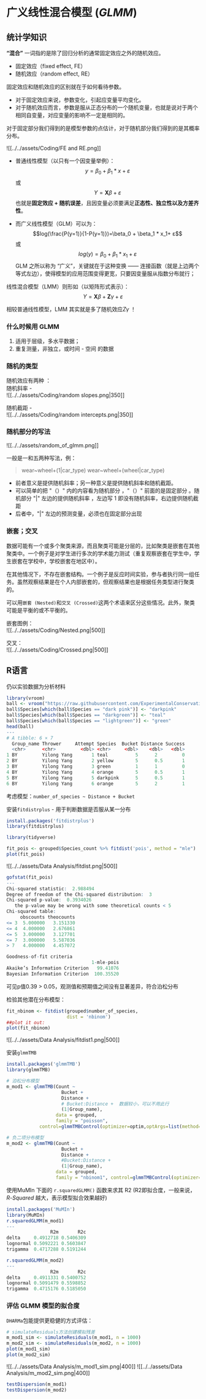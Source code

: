 
# 广义线性混合模型 (*GLMM*)

## 统计学知识

 **“混合”** 一词指的是除了回归分析的通常固定效应之外的随机效应。
+ 固定效应（fixed effect, FE）
+ 随机效应（random effect, RE）

固定效应和随机效应的区别就在于如何看待参数。
+ 对于固定效应来说，参数变化，引起应变量平均变化。
+ 对于随机效应而言，参数是服从正态分布的一个随机变量，也就是说对于两个相同自变量，对应变量的影响不一定是相同的。

对于固定部分我们得到的是模型参数的点估计，对于随机部分我们得到的是其概率分布。

![[../../assets/Coding/FE and RE.png]]

-  普通线性模型（以只有一个因变量举例）：  
    $$y = \beta_0 +\beta_1 * x + ε$$或  
$$Y=\mathbf X\beta + ε$$
    也就是**固定效应 + 随机误差**，且因变量必须要满足**正态性、独立性以及方差齐性**。

+ 而广义线性模型（GLM）可以为：
	$$log(\frac{P(y=1)}{1-P(y=1)})=\beta_0 + \beta_1 * x_1+ ε$$
	或
	$$log(y) = \beta_0 + \beta_1 * x_1+ ε$$
GLM 之所以称为 “广义”，关键就在于这种变换 —— 连接函数（就是上边两个等式左边），使得模型的应用范围变得更宽，只要因变量服从指数分布就行；

线性混合模型（LMM）则形如（以矩阵形式表示）：
$$Y = \mathbf X\beta + \mathbf Z \gamma + ε$$

相较普通线性模型，LMM 其实就是多了随机效应*Zγ* ！


### 什么时候用 GLMM
1.  适用于层级，多水平数据；
2.  重复测量，非独立，或时间 - 空间 的数据

### 随机的类型
随机效应有两种 ：   
随机斜率 -    
![[../../assets/Coding/random slopes.png|350]]

随机截距 -    
![[../../assets/Coding/random intercepts.png|350]]

### 随机部分的写法
![[../../assets/random_of_glmm.png]]

一般是一和五两种写法，例：

> wear~wheel+(1|car_type)
   wear~wheel+(wheel|car_type)
   
+ 前者意义是提供随机斜率；另一种意义是提供随机斜率和随机截距。
+ 可以简单的把 "（）" 内的内容看为随机部分 ，"（）" 前面的是固定部分 。随机部分 "|" 左边的提供随机斜率 ，左边写 1 即没有随机斜率，右边提供随机截距
+ 后者中，"|" 左边的预测变量，必须也在固定部分出现 

### 嵌套；交叉
数据可能有一个或多个聚类来源，而且聚类可能是分层的，比如聚类是嵌套在其他聚类中。一个例子是对学生进行多次的学术能力测试（重复观察嵌套在学生中，学生嵌套在学校中，学校嵌套在地区中）。

在其他情况下，不存在嵌套结构。一个例子是反应时间实验，参与者执行同一组任务。虽然观察结果是在个人内部嵌套的，但观察结果也是根据任务类型进行聚类的。

可以用`嵌套 (Nested)`和`交叉 (Crossed)`这两个术语来区分这些情况。此外，聚类可能是平衡的或不平衡的。

嵌套图例：  
![[../../assets/Coding/Nested.png|500]]

交叉：   
![[../../assets/Coding/Crossed.png|500]]

## R语言

仍以实验数据为分析材料
```R
library(vroom)
ball <- vroom("https://raw.githubusercontent.com/ExperimentalConservation/Bioinformatics_data/master/IBT/all_groups_data.csv")
ball$Species[which(ball$Species == "dark pink")] <- "darkpink"
ball$Species[which(ball$Species == "darkgreen")] <- "teal"
ball$Species[which(ball$Species == "lightgreen")] <- "green"
head(ball)
---
# A tibble: 6 × 7
  Group_name Thrower     Attempt Species  Bucket Distance Success
  <chr>      <chr>         <dbl> <chr>     <dbl>    <dbl>   <dbl>
1 BY         Yilong Yang       1 teal          5      2         0
2 BY         Yilong Yang       2 yellow        5      0.5       1
3 BY         Yilong Yang       3 green         1      1         0
4 BY         Yilong Yang       4 orange        5      0.5       1
5 BY         Yilong Yang       5 darkpink      5      0.5       1
6 BY         Yilong Yang       6 orange        5      2         1   
```

考虑模型：`number_of_species ~ Distance + Bucket`

安装`fitdistrplus` - 用于判断数据是否服从某一分布
```R
install.packages('fitdistrplus')
library(fitdistrplus)
```

```R
library(tidyverse)

fit_pois <- grouped$Species_count %>% fitdist('pois', method = "mle")
plot(fit_pois)
```
![[../../assets/Data Analysis/fitdist.png|500]]
```R
gofstat(fit_pois)
---
Chi-squared statistic:  2.988494 
Degree of freedom of the Chi-squared distribution:  3 
Chi-squared p-value:  0.3934026 
   the p-value may be wrong with some theoretical counts < 5  
Chi-squared table:
     obscounts theocounts
<= 3  5.000000   3.151330
<= 4  4.000000   2.676861
<= 5  3.000000   3.127701
<= 7  3.000000   5.587036
> 7   4.000000   4.457072

Goodness-of-fit criteria
                               1-mle-pois
Akaike’s Information Criterion   99.41076
Bayesian Information Criterion  100.35520
```
可见p值0.39 > 0.05，观测值和预期值之间没有显著差异，符合泊松分布

检验其他潜在分布模型：
```R
fit_nbinom <- fitdist(grouped$number_of_species,
                      dist = 'nbinom')
##plot it out:
plot(fit_nbinom)
```
![[../../assets/Data Analysis/fitdist1.png|500]]

安装`glmmTMB`
```R
install.packages('glmmTMB')
library(glmmTMB)
```

```R
# 泊松分布模型
m_mod1 <- glmmTMB(Count ~
                    Bucket +
                    Distance +
                    # Bucket:Distance +  数据较小，可以不用此行
                    (1|Group_name),
                  data = grouped,
                  family = "poisson",
            control=glmmTMBControl(optimizer=optim,optArgs=list(method="BFGS")))

# 负二项分布模型
m_mod2 <- glmmTMB(Count ~
                    Bucket +
                    Distance +
                    #Bucket:Distance +
                    (1|Group_name),
                  data = grouped,
                  family = "nbinom1", control=glmmTMBControl(optimizer=optim, optArgs=list(method="BFGS")))
```

使用MuMIn 下面的 `r.squaredGLMM()` 函数来求其 R2 (R2即拟合度，一般来说，_R_-_Squared_ 越大，表示模型拟合效果越好)
```R
install.packages('MuMIn')
library(MuMIn)
r.squaredGLMM(m_mod1)
---
                R2m       R2c
delta     0.4912718 0.5406309
lognormal 0.5092221 0.5603847
trigamma  0.4717288 0.5191244

r.squaredGLMM(m_mod2)
---
                R2m       R2c
delta     0.4911331 0.5400752
lognormal 0.5091479 0.5598852
trigamma  0.4715176 0.5185050
```


### 评估 GLMM 模型的拟合度

`DHARMa`包能提供更稳健的方式评估：
```R
# simulateResiduals方法创建模拟残差
m_mod1_sim <- simulateResiduals(m_mod1, n = 1000)
m_mod2_sim <- simulateResiduals(m_mod2, n = 1000)
plot(m_mod1_sim)
plot(m_mod2_sim)
```
![[../../assets/Data Analysis/m_mod1_sim.png|400]]
![[../../assets/Data Analysis/m_mod2_sim.png|400]]

```R
testDispersion(m_mod1)
testDispersion(m_mod2)
```